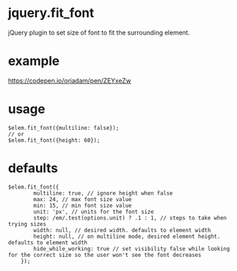 # jquery.fit_font
jQuery plugin to set size of font to fit the surrounding element.

# example
https://codepen.io/oriadam/pen/ZEYxeZw

# usage
	$elem.fit_font({multiline: false});
	// or
	$elem.fit_font({height: 60});
	
# defaults
	$elem.fit_font({
			multiline: true, // ignore height when false
			max: 24, // max font size value
			min: 15, // min font size value
			unit: 'px', // units for the font size
			step: /em/.test(options.unit) ? .1 : 1, // steps to take when trying sizes
			width: null, // desired width. defaults to element width
			height: null, // on multiline mode, desired element height. defaults to element width
			hide_while_working: true // set visibility false while looking for the correct size so the user won't see the font decreases
		});
